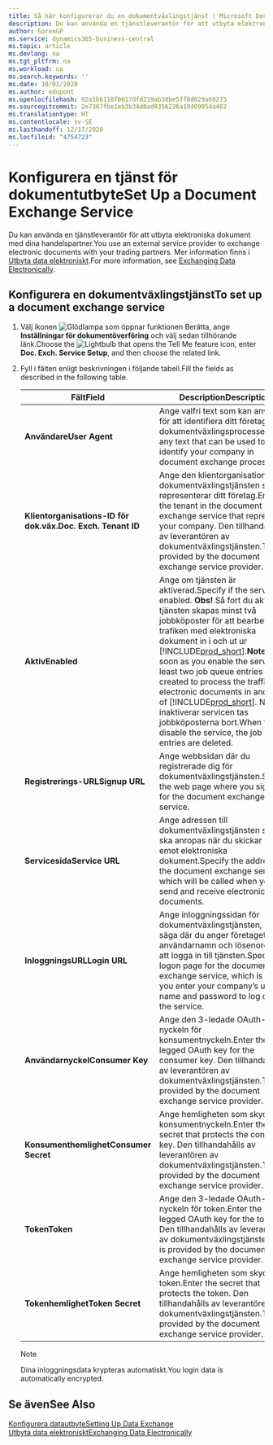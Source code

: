```yaml
---
title: Så här konfigurerar du en dokumentväxlingstjänst | Microsoft Docs
description: Du kan använda en tjänstleverantör för att utbyta elektroniska dokument med dina handelspartner.
author: SorenGP
ms.service: dynamics365-business-central
ms.topic: article
ms.devlang: na
ms.tgt_pltfrm: na
ms.workload: na
ms.search.keywords: ''
ms.date: 10/01/2020
ms.author: edupont
ms.openlocfilehash: 92a1b6118f0617dfd219ab38be5ff8d029a68275
ms.sourcegitcommit: 2e7307fbe1eb3b34d0ad9356226a19409054a402
ms.translationtype: HT
ms.contentlocale: sv-SE
ms.lasthandoff: 12/17/2020
ms.locfileid: "4754723"
---
```

# <a name="set-up-a-document-exchange-service"></a><span data-ttu-id="00a29-103">Konfigurera en tjänst för dokumentutbyte</span><span class="sxs-lookup"><span data-stu-id="00a29-103">Set Up a Document Exchange Service</span></span>
<span data-ttu-id="00a29-104">Du kan använda en tjänstleverantör för att utbyta elektroniska dokument med dina handelspartner.</span><span class="sxs-lookup"><span data-stu-id="00a29-104">You use an external service provider to exchange electronic documents with your trading partners.</span></span> <span data-ttu-id="00a29-105">Mer information finns i [Utbyta data elektroniskt](across-data-exchange.md).</span><span class="sxs-lookup"><span data-stu-id="00a29-105">For more information, see [Exchanging Data Electronically](across-data-exchange.md).</span></span>  

## <a name="to-set-up-a-document-exchange-service"></a><span data-ttu-id="00a29-106">Konfigurera en dokumentväxlingstjänst</span><span class="sxs-lookup"><span data-stu-id="00a29-106">To set up a document exchange service</span></span>  
1. <span data-ttu-id="00a29-107">Välj ikonen ![Glödlampa som öppnar funktionen Berätta](media/ui-search/search_small.png "Berätta vad du vill göra"), ange **Inställningar för dokumentöverföring** och välj sedan tillhörande länk.</span><span class="sxs-lookup"><span data-stu-id="00a29-107">Choose the ![Lightbulb that opens the Tell Me feature](media/ui-search/search_small.png "Tell me what you want to do") icon, enter **Doc. Exch. Service Setup**, and then choose the related link.</span></span>  
2. <span data-ttu-id="00a29-108">Fyll i fälten enligt beskrivningen i följande tabell.</span><span class="sxs-lookup"><span data-stu-id="00a29-108">Fill the fields as described in the following table.</span></span>  

    |<span data-ttu-id="00a29-109">Fält</span><span class="sxs-lookup"><span data-stu-id="00a29-109">Field</span></span>|<span data-ttu-id="00a29-110">Description</span><span class="sxs-lookup"><span data-stu-id="00a29-110">Description</span></span>|  
    |---------------------------------|---------------------------------------|  
    |<span data-ttu-id="00a29-111">**Användare**</span><span class="sxs-lookup"><span data-stu-id="00a29-111">**User Agent**</span></span>|<span data-ttu-id="00a29-112">Ange valfri text som kan användas för att identifiera ditt företag i dokumentväxlingsprocesser.</span><span class="sxs-lookup"><span data-stu-id="00a29-112">Enter any text that can be used to identify your company in document exchange processes.</span></span>|  
    |<span data-ttu-id="00a29-113">**Klientorganisations-ID för dok.väx.**</span><span class="sxs-lookup"><span data-stu-id="00a29-113">**Doc. Exch. Tenant ID**</span></span>|<span data-ttu-id="00a29-114">Ange den klientorganisation i dokumentväxlingstjänsten som representerar ditt företag.</span><span class="sxs-lookup"><span data-stu-id="00a29-114">Enter the tenant in the document exchange service that represents your company.</span></span> <span data-ttu-id="00a29-115">Den tillhandahålls av leverantören av dokumentväxlingstjänsten.</span><span class="sxs-lookup"><span data-stu-id="00a29-115">This is provided by the document exchange service provider.</span></span>|  
    |<span data-ttu-id="00a29-116">**Aktiv**</span><span class="sxs-lookup"><span data-stu-id="00a29-116">**Enabled**</span></span>|<span data-ttu-id="00a29-117">Ange om tjänsten är aktiverad.</span><span class="sxs-lookup"><span data-stu-id="00a29-117">Specify if the service is enabled.</span></span> <span data-ttu-id="00a29-118">**Obs!** Så fort du aktiverar tjänsten skapas minst två jobbköposter för att bearbeta trafiken med elektroniska dokument in i och ut ur [!INCLUDE[prod_short](includes/prod_short.md)].</span><span class="sxs-lookup"><span data-stu-id="00a29-118">**Note:**  As soon as you enable the service, at least two job queue entries are created to process the traffic of electronic documents in and out of [!INCLUDE[prod_short](includes/prod_short.md)].</span></span> <span data-ttu-id="00a29-119">När du inaktiverar servicen tas jobbköposterna bort.</span><span class="sxs-lookup"><span data-stu-id="00a29-119">When you disable the service, the job queue entries are deleted.</span></span>|  
    |<span data-ttu-id="00a29-120">**Registrerings-URL**</span><span class="sxs-lookup"><span data-stu-id="00a29-120">**Signup URL**</span></span>|<span data-ttu-id="00a29-121">Ange webbsidan där du registrerade dig för dokumentväxlingstjänsten.</span><span class="sxs-lookup"><span data-stu-id="00a29-121">Specify the web page where you sign up for the document exchange service.</span></span>|  
    |<span data-ttu-id="00a29-122">**Servicesida**</span><span class="sxs-lookup"><span data-stu-id="00a29-122">**Service URL**</span></span>|<span data-ttu-id="00a29-123">Ange adressen till dokumentväxlingstjänsten som ska anropas när du skickar och tar emot elektroniska dokument.</span><span class="sxs-lookup"><span data-stu-id="00a29-123">Specify the address of the document exchange service, which will be called when you send and receive electronic documents.</span></span>|  
    |<span data-ttu-id="00a29-124">**InloggningsURL**</span><span class="sxs-lookup"><span data-stu-id="00a29-124">**Login URL**</span></span>|<span data-ttu-id="00a29-125">Ange inloggningssidan för dokumentväxlingstjänsten, det vill säga där du anger företagets användarnamn och lösenord för att logga in till tjänsten.</span><span class="sxs-lookup"><span data-stu-id="00a29-125">Specify the logon page for the document exchange service, which is where you enter your company’s user name and password to log on to the service.</span></span>|  
    |<span data-ttu-id="00a29-126">**Användarnyckel**</span><span class="sxs-lookup"><span data-stu-id="00a29-126">**Consumer Key**</span></span>|<span data-ttu-id="00a29-127">Ange den 3-ledade OAuth-nyckeln för konsumentnyckeln.</span><span class="sxs-lookup"><span data-stu-id="00a29-127">Enter the 3-legged OAuth key for the consumer key.</span></span> <span data-ttu-id="00a29-128">Den tillhandahålls av leverantören av dokumentväxlingstjänsten.</span><span class="sxs-lookup"><span data-stu-id="00a29-128">This is provided by the document exchange service provider.</span></span>|  
    |<span data-ttu-id="00a29-129">**Konsumenthemlighet**</span><span class="sxs-lookup"><span data-stu-id="00a29-129">**Consumer Secret**</span></span>|<span data-ttu-id="00a29-130">Ange hemligheten som skyddar konsumentnyckeln.</span><span class="sxs-lookup"><span data-stu-id="00a29-130">Enter the secret that protects the consumer key.</span></span> <span data-ttu-id="00a29-131">Den tillhandahålls av leverantören av dokumentväxlingstjänsten.</span><span class="sxs-lookup"><span data-stu-id="00a29-131">This is provided by the document exchange service provider.</span></span>|  
    |<span data-ttu-id="00a29-132">**Token**</span><span class="sxs-lookup"><span data-stu-id="00a29-132">**Token**</span></span>|<span data-ttu-id="00a29-133">Ange den 3-ledade OAuth-nyckeln för token.</span><span class="sxs-lookup"><span data-stu-id="00a29-133">Enter the 3-legged OAuth key for the token.</span></span> <span data-ttu-id="00a29-134">Den tillhandahålls av leverantören av dokumentväxlingstjänsten.</span><span class="sxs-lookup"><span data-stu-id="00a29-134">This is provided by the document exchange service provider.</span></span>|  
    |<span data-ttu-id="00a29-135">**Tokenhemlighet**</span><span class="sxs-lookup"><span data-stu-id="00a29-135">**Token Secret**</span></span>|<span data-ttu-id="00a29-136">Ange hemligheten som skyddar token.</span><span class="sxs-lookup"><span data-stu-id="00a29-136">Enter the secret that protects the token.</span></span> <span data-ttu-id="00a29-137">Den tillhandahålls av leverantören av dokumentväxlingstjänsten.</span><span class="sxs-lookup"><span data-stu-id="00a29-137">This is provided by the document exchange service provider.</span></span>|  

    > [!NOTE]  
    > <span data-ttu-id="00a29-138">Dina inloggningsdata krypteras automatiskt.</span><span class="sxs-lookup"><span data-stu-id="00a29-138">You login data is automatically encrypted.</span></span>

## <a name="see-also"></a><span data-ttu-id="00a29-139">Se även</span><span class="sxs-lookup"><span data-stu-id="00a29-139">See Also</span></span>  
[<span data-ttu-id="00a29-140">Konfigurera datautbyte</span><span class="sxs-lookup"><span data-stu-id="00a29-140">Setting Up Data Exchange</span></span>](across-set-up-data-exchange.md)  
[<span data-ttu-id="00a29-141">Utbyta data elektroniskt</span><span class="sxs-lookup"><span data-stu-id="00a29-141">Exchanging Data Electronically</span></span>](across-data-exchange.md)
